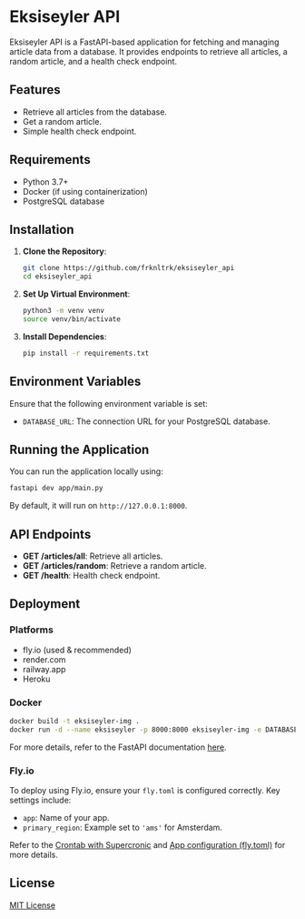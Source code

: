 # Eksiseyler API

Eksiseyler API is a FastAPI-based application for fetching and managing article data from a database. It provides endpoints to retrieve all articles, a random article, and a health check endpoint.

## Features

- Retrieve all articles from the database.
- Get a random article.
- Simple health check endpoint.

## Requirements

- Python 3.7+
- Docker (if using containerization)
- PostgreSQL database

## Installation

1. **Clone the Repository**:

   ```bash
   git clone https://github.com/frknltrk/eksiseyler_api
   cd eksiseyler_api
   ```

2. **Set Up Virtual Environment**:

   ```bash
   python3 -m venv venv
   source venv/bin/activate
   ```

3. **Install Dependencies**:

   ```bash
   pip install -r requirements.txt
   ```

## Environment Variables

Ensure that the following environment variable is set:

- `DATABASE_URL`: The connection URL for your PostgreSQL database.

## Running the Application

You can run the application locally using:

```bash
fastapi dev app/main.py
```

By default, it will run on `http://127.0.0.1:8000`.

## API Endpoints

- **GET /articles/all**: Retrieve all articles.
- **GET /articles/random**: Retrieve a random article.
- **GET /health**: Health check endpoint.

## Deployment

### Platforms

- fly.io (used & recommended)
- render.com
- railway.app
- Heroku

### Docker

```bash
docker build -t eksiseyler-img .
docker run -d --name eksiseyler -p 8000:8000 eksiseyler-img -e DATABASE_URL=your_database_url
```

For more details, refer to the FastAPI documentation [here](https://fastapi.tiangolo.com/deployment/docker/#build-the-docker-image).

### Fly.io

To deploy using Fly.io, ensure your `fly.toml` is configured correctly. Key settings include:

- `app`: Name of your app.
- `primary_region`: Example set to `'ams'` for Amsterdam.

Refer to the [Crontab with Supercronic](https://fly.io/docs/blueprints/supercronic/) and [App configuration (fly.toml)](https://fly.io/docs/reference/configuration/) for more details.

## License

[MIT License](LICENSE)
